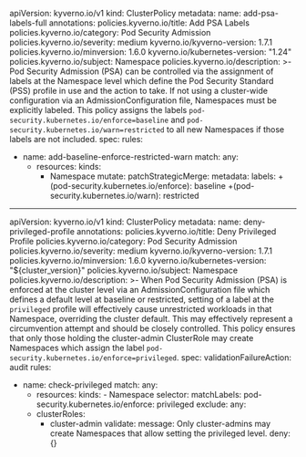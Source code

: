 apiVersion: kyverno.io/v1
kind: ClusterPolicy
metadata:
  name: add-psa-labels-full
  annotations:
    policies.kyverno.io/title: Add PSA Labels
    policies.kyverno.io/category: Pod Security Admission
    policies.kyverno.io/severity: medium
    kyverno.io/kyverno-version: 1.7.1
    policies.kyverno.io/minversion: 1.6.0
    kyverno.io/kubernetes-version: "1.24"
    policies.kyverno.io/subject: Namespace
    policies.kyverno.io/description: >-
      Pod Security Admission (PSA) can be controlled via the assignment of labels
      at the Namespace level which define the Pod Security Standard (PSS) profile
      in use and the action to take. If not using a cluster-wide configuration
      via an AdmissionConfiguration file, Namespaces must be explicitly labeled.
      This policy assigns the labels `pod-security.kubernetes.io/enforce=baseline`
      and `pod-security.kubernetes.io/warn=restricted` to all new Namespaces if
      those labels are not included.
spec:
  rules:
  - name: add-baseline-enforce-restricted-warn
    match:
      any:
      - resources:
          kinds:
          - Namespace
    mutate:
      patchStrategicMerge:
        metadata:
          labels:
            +(pod-security.kubernetes.io/enforce): baseline
            +(pod-security.kubernetes.io/warn): restricted
---
apiVersion: kyverno.io/v1
kind: ClusterPolicy
metadata:
  name: deny-privileged-profile
  annotations:
    policies.kyverno.io/title: Deny Privileged Profile
    policies.kyverno.io/category: Pod Security Admission
    policies.kyverno.io/severity: medium
    kyverno.io/kyverno-version: 1.7.1
    policies.kyverno.io/minversion: 1.6.0
    kyverno.io/kubernetes-version: "${cluster_version}"
    policies.kyverno.io/subject: Namespace
    policies.kyverno.io/description: >-
      When Pod Security Admission (PSA) is enforced at the cluster level
      via an AdmissionConfiguration file which defines a default level at
      baseline or restricted, setting of a label at the `privileged` profile
      will effectively cause unrestricted workloads in that Namespace, overriding
      the cluster default. This may effectively represent a circumvention attempt
      and should be closely controlled. This policy ensures that only those holding
      the cluster-admin ClusterRole may create Namespaces which assign the label
      `pod-security.kubernetes.io/enforce=privileged`.
spec:
  validationFailureAction: audit
  rules:
  - name: check-privileged
    match:
      any:
      - resources:
          kinds:
            - Namespace
          selector:
            matchLabels:
              pod-security.kubernetes.io/enforce: privileged
    exclude:
      any:
      - clusterRoles:
        - cluster-admin
    validate:
      message: Only cluster-admins may create Namespaces that allow setting the privileged level.
      deny: {}
